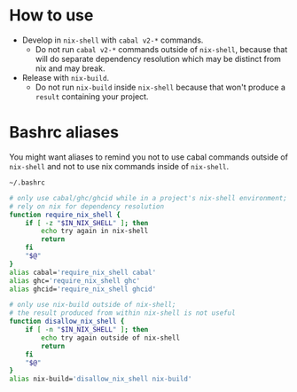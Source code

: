 # How to use

* Develop in `nix-shell` with `cabal v2-*` commands.
    * Do not run `cabal v2-*` commands outside of `nix-shell`, because that will do separate dependency resolution which may be distinct from nix and may break.
* Release with `nix-build`.
    * Do not run `nix-build` inside `nix-shell` because that won't produce a `result` containing your project.

# Bashrc aliases

You might want aliases to remind you not to use cabal commands outside of `nix-shell` and not to use nix commands inside of `nix-shell`.

`~/.bashrc`
```sh
# only use cabal/ghc/ghcid while in a project's nix-shell environment;
# rely on nix for dependency resolution
function require_nix_shell {
    if [ -z "$IN_NIX_SHELL" ]; then
        echo try again in nix-shell
        return
    fi
    "$@"
}
alias cabal='require_nix_shell cabal'
alias ghc='require_nix_shell ghc'
alias ghcid='require_nix_shell ghcid'
```
```sh
# only use nix-build outside of nix-shell;
# the result produced from within nix-shell is not useful
function disallow_nix_shell {
    if [ -n "$IN_NIX_SHELL" ]; then
        echo try again outside of nix-shell
        return
    fi
    "$@"
}
alias nix-build='disallow_nix_shell nix-build'
```
